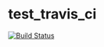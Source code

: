 # test_travis_ci
[![Build Status](https://travis-ci.org/mzgcz/test_travis_ci.svg?branch=master)](https://travis-ci.org/mzgcz/test_travis_ci)
